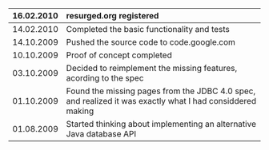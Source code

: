 |16.02.2010|resurged.org registered|
|:---------|:----------------------|
|14.02.2010|Completed the basic functionality and tests|
|14.10.2009|Pushed the source code to code.google.com|
|10.10.2009|Proof of concept completed|
|03.10.2009|Decided to reimplement the missing features, acording to the spec|
|01.10.2009|Found the missing pages from the JDBC 4.0 spec, and realized it was exactly what I had considdered making|
|01.08.2009|Started thinking about implementing an alternative Java database API|